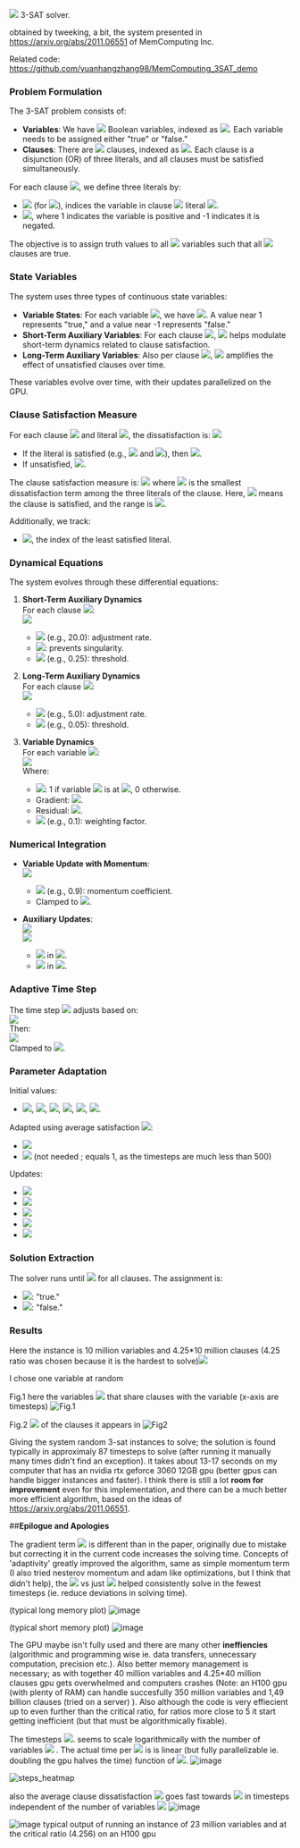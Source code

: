 <img src="https://latex.codecogs.com/gif.latex?O({n\over{\text{gpu\thinspace{size}}}}\log{n})"/> 3-SAT solver.

obtained by tweeking, a bit, the system presented in https://arxiv.org/abs/2011.06551 of MemComputing Inc.

Related code: https://github.com/yuanhangzhang98/MemComputing_3SAT_demo 




### Problem Formulation

The 3-SAT problem consists of:

- **Variables**: We have <img src="https://latex.codecogs.com/gif.latex?N"/> Boolean variables, indexed as <img src="https://latex.codecogs.com/gif.latex?k=0,1,\dots,N-1"/>. Each variable needs to be assigned either "true" or "false."
- **Clauses**: There are <img src="https://latex.codecogs.com/gif.latex?M"/> clauses, indexed as <img src="https://latex.codecogs.com/gif.latex?m=0,1,\dots,M-1"/>. Each clause is a disjunction (OR) of three literals, and all clauses must be satisfied simultaneously.

For each clause <img src="https://latex.codecogs.com/gif.latex?m"/>, we define three literals by:
- <img src="https://latex.codecogs.com/gif.latex?\text{var}_{m,i}\in\{0,1,\dots,N-1\}"/> (for <img src="https://latex.codecogs.com/gif.latex?i=0,1,2"/>), indices the variable in clause <img src="https://latex.codecogs.com/gif.latex?m"/> literal <img src="https://latex.codecogs.com/gif.latex?i"/>.
- <img src="https://latex.codecogs.com/gif.latex?q_{m,i}\in\{-1,1\}"/>, where 1 indicates the variable is positive and -1 indicates it is negated.

The objective is to assign truth values to all <img src="https://latex.codecogs.com/gif.latex?N"/> variables such that all <img src="https://latex.codecogs.com/gif.latex?M"/> clauses are true.

### State Variables

The system uses three types of continuous state variables:
- **Variable States**: For each variable <img src="https://latex.codecogs.com/gif.latex?k"/>, we have <img src="https://latex.codecogs.com/gif.latex?v_k\in[-1,1]"/>. A value near 1 represents "true," and a value near -1 represents "false."
- **Short-Term Auxiliary Variables**: For each clause <img src="https://latex.codecogs.com/gif.latex?m"/>, <img src="https://latex.codecogs.com/gif.latex?x_{sm}^{(m)}\in[0,1]"/> helps modulate short-term dynamics related to clause satisfaction.
- **Long-Term Auxiliary Variables**: Also per clause <img src="https://latex.codecogs.com/gif.latex?m"/>, <img src="https://latex.codecogs.com/gif.latex?x_{lm}^{(m)}\in[1,10^4M]"/> amplifies the effect of unsatisfied clauses over time.

These variables evolve over time, with their updates parallelized on the GPU.

### Clause Satisfaction Measure

For each clause <img src="https://latex.codecogs.com/gif.latex?m"/> and literal <img src="https://latex.codecogs.com/gif.latex?i"/>, the dissatisfaction is:
<img src="https://latex.codecogs.com/gif.latex?t_{m,i}=1-q_{m,i}v_{\text{var}_{m,i}}"/>

- If the literal is satisfied (e.g., <img src="https://latex.codecogs.com/gif.latex?q_{m,i}=1"/> and <img src="https://latex.codecogs.com/gif.latex?v_{\text{var}_{m,i}}>0"/>), then <img src="https://latex.codecogs.com/gif.latex?t_{m,i}\leq0"/>.
- If unsatisfied, <img src="https://latex.codecogs.com/gif.latex?t_{m,i}>0"/>.

The clause satisfaction measure is:
<img src="https://latex.codecogs.com/gif.latex?C_m=\frac{1}{2}\min_{i=0,1,2}t_{m,i}"/>
where <img src="https://latex.codecogs.com/gif.latex?min_{i=0,1,2}t_{m,i}"/> is the smallest dissatisfaction term among the three literals of the clause. Here, <img src="https://latex.codecogs.com/gif.latex?C_m=0"/> means the clause is satisfied, and the range is <img src="https://latex.codecogs.com/gif.latex?C_m\in[0,1]"/>.

Additionally, we track:
- <img src="https://latex.codecogs.com/gif.latex?i_m^*=\arg\min_{i=0,1,2}t_{m,i}"/>, the index of the least satisfied literal.

### Dynamical Equations

The system evolves through these differential equations:

1. **Short-Term Auxiliary Dynamics**  
   For each clause <img src="https://latex.codecogs.com/gif.latex?m"/>:  
   <img src="https://latex.codecogs.com/gif.latex?\frac{dx_{sm}^{(m)}}{dt}=\beta\left(x_{sm}^{(m)}+\epsilon\right)\sin^3\left(C_m-\gamma\right)"/>  
   - <img src="https://latex.codecogs.com/gif.latex?\beta"/> (e.g., 20.0): adjustment rate.  
   - <img src="https://latex.codecogs.com/gif.latex?\epsilon=0.001"/>: prevents singularity.  
   - <img src="https://latex.codecogs.com/gif.latex?\gamma"/> (e.g., 0.25): threshold.

2. **Long-Term Auxiliary Dynamics**  
   For each clause <img src="https://latex.codecogs.com/gif.latex?m"/>:  
   <img src="https://latex.codecogs.com/gif.latex?\frac{dx_{lm}^{(m)}}{dt}=\alpha\left(C_m-\delta\right)"/>  
   - <img src="https://latex.codecogs.com/gif.latex?\alpha"/> (e.g., 5.0): adjustment rate.  
   - <img src="https://latex.codecogs.com/gif.latex?\delta"/> (e.g., 0.05): threshold.

3. **Variable Dynamics**  
   For each variable <img src="https://latex.codecogs.com/gif.latex?k"/>:  
   <img src="https://latex.codecogs.com/gif.latex?\frac{dv_k}{dt}=\sum_{\overset{m=0}{\textbf{clauses}}}^{M-1}\sum_{\overset{i=0}{\quad\textbf{literals}}}^{2}\mathbb{I}[\text{var}_{m,i}=k]\left[x_{lm}^{(m)}x_{sm}^{(m)}G_{m,i}+(1+\zeta{x}_{lm}^{(m)})(1-x_{sm}^{(m)})R_{m,i}\right]"/>  
   Where:  
   - <img src="https://latex.codecogs.com/gif.latex?\mathbb{I}[\text{var}_{m,i}=k]"/>: 1 if variable <img src="https://latex.codecogs.com/gif.latex?k"/> is at <img src="https://latex.codecogs.com/gif.latex?\text{var}_{m,i}"/>, 0 otherwise.  
   - Gradient: <img src="https://latex.codecogs.com/gif.latex?G_{m,i}=q_{m,i}C_m"/>.  
   - Residual: <img src="https://latex.codecogs.com/gif.latex?R_{m,i}=\begin{cases}\frac{1}{2}(q_{m,i}-v_k)&\text{if}\quad{i}=i_m^*\\0&\text{otherwise}\end{cases}\quad=\begin{cases}q_{m,i}C_m&\text{if}\quad{i}=i_m^*\\0&\text{otherwise}\end{cases}=\begin{cases}G_{m,i}&\text{if}\quad{i}=i_m^*\\0&\text{otherwise}\end{cases}"/>.  
   - <img src="https://latex.codecogs.com/gif.latex?\zeta"/> (e.g., 0.1): weighting factor.

### Numerical Integration

- **Variable Update with Momentum**:  
  <img src="https://latex.codecogs.com/gif.latex?v_k(t+\Delta{t})=v_k(t)+\frac{dv_k}{dt}\Delta{t}+\mu\left(v_k(t)-v_k(t-\Delta{t})\right)"/>  
  - <img src="https://latex.codecogs.com/gif.latex?\mu"/> (e.g., 0.9): momentum coefficient.  
  - Clamped to <img src="https://latex.codecogs.com/gif.latex?[-1,1]"/>.

- **Auxiliary Updates**:  
  <img src="https://latex.codecogs.com/gif.latex?x_{sm}^{(m)}(t+\Delta{t})=x_{sm}^{(m)}(t)+\frac{dx_{sm}^{(m)}}{dt}\Delta{t}"/>  
  <img src="https://latex.codecogs.com/gif.latex?x_{lm}^{(m)}(t+\Delta{t})=x_{lm}^{(m)}(t)+\frac{dx_{lm}^{(m)}}{dt}\Delta{t}"/>  
  - <img src="https://latex.codecogs.com/gif.latex?x_{sm}^{(m)}"/> in <img src="https://latex.codecogs.com/gif.latex?[0,1]"/>.  
  - <img src="https://latex.codecogs.com/gif.latex?x_{lm}^{(m)}"/> in <img src="https://latex.codecogs.com/gif.latex?[1,10^4M]"/>.

### Adaptive Time Step

The time step <img src="https://latex.codecogs.com/gif.latex?\Delta{t}"/> adjusts based on:  
<img src="https://latex.codecogs.com/gif.latex?\text{max\_deriv}=\max\left(\max_k\left|\frac{dv_k}{dt}\right|,\max_m\left|\frac{dx_{sm}^{(m)}}{dt}\right|,\max_m\left|\frac{dx_{lm}^{(m)}}{dt}\right|\right)"/>  
Then:  
<img src="https://latex.codecogs.com/gif.latex?\Delta{t}=\begin{cases}\frac{0.5}{\text{max\_deriv}}&\text{if}\quad\text{max\_deriv}>0\\10^5&\text{if}\quad\text{max\_deriv}=0\end{cases}"/>  
Clamped to <img src="https://latex.codecogs.com/gif.latex?[2^{-7},10^5]"/>.

### Parameter Adaptation

Initial values:
- <img src="https://latex.codecogs.com/gif.latex?\alpha_0=5.0"/>, <img src="https://latex.codecogs.com/gif.latex?\beta_0=20.0"/>, <img src="https://latex.codecogs.com/gif.latex?\gamma_0=0.25"/>, <img src="https://latex.codecogs.com/gif.latex?\delta_0=0.05"/>, <img src="https://latex.codecogs.com/gif.latex?\zeta_0=0.1"/>, <img src="https://latex.codecogs.com/gif.latex?\mu_0=0.9"/>.

Adapted using average satisfaction <img src="https://latex.codecogs.com/gif.latex?\bar{C}=\frac{1}{M}\sum_m{C_m}"/>:
- <img src="https://latex.codecogs.com/gif.latex?\text{avg\_scale}=1+\max(0,\min(2.0,5.0\cdot(\bar{C}-0.1)))"/>
- <img src="https://latex.codecogs.com/gif.latex?\text{step\_factor}=\min(1.0,\frac{\text{step\_count}}{500})"/> (not needed ; equals 1, as the timesteps are much less than 500)

Updates:
- <img src="https://latex.codecogs.com/gif.latex?\alpha(t)=\alpha_0\cdot\text{avg\_scale}"/>
- <img src="https://latex.codecogs.com/gif.latex?\beta(t)=\beta_0\cdot\text{avg\_scale}"/>
- <img src="https://latex.codecogs.com/gif.latex?\gamma(t)=\gamma_0\cdot(1-0.3\cdot\text{step\_factor})"/>
- <img src="https://latex.codecogs.com/gif.latex?\zeta(t)=\zeta_0\cdot(1+\text{step\_factor})"/>
- <img src="https://latex.codecogs.com/gif.latex?\mu(t)=\min(0.95,0.8+0.1\cdot\text{step\_factor})"/>

### Solution Extraction

The solver runs until <img src="https://latex.codecogs.com/gif.latex?C_m<0.49"/> for all clauses. The assignment is:
- <img src="https://latex.codecogs.com/gif.latex?v_k>0"/>: "true."
- <img src="https://latex.codecogs.com/gif.latex?v_k\leq0"/>: "false."

### **Results**
Here the instance is 10 million variables and 4.25*10 million clauses (4.25 ratio was chosen because it is the hardest to solve)<img src="https://latex.codecogs.com/gif.latex?v_k"/>

I chose one variable at random

Fig.1 here the variables <img src="https://latex.codecogs.com/gif.latex?v"/> that share clauses with the variable (x-axis are timesteps)
![Fig.1](https://github.com/user-attachments/assets/6e90015d-2803-4b6d-b52b-181b64f30f80)

Fig.2 <img src="https://latex.codecogs.com/gif.latex?C_m"/> of the clauses it appears in
![Fig2](https://github.com/user-attachments/assets/ef6ecfc6-ebc7-4bf8-97a3-4a23a6730b6f)

Giving the system random 3-sat instances to solve; the solution is found typically in approximaly 87 timesteps to  solve (after running it manually many times didn't find an exception).
it takes about 13-17 seconds on my computer that has an nvidia rtx geforce 3060 12GB gpu (better gpus can handle bigger instances and faster). I think there is still a lot **room for improvement** even for this implementation, and there can be a much better more efficient algorithm, based on the ideas of https://arxiv.org/abs/2011.06551.

##**Epilogue and Apologies**

The gradient term <img src="https://latex.codecogs.com/gif.latex?G"/> is different than in the paper, originally due to mistake but correcting it in the current code increases the solving time. Concepts of 'adaptivity' greatly improved the algorithm, same as simple momentum term (I also tried nesterov momentum and adam like optimizations, but I think that didn't help), the <img src="https://latex.codecogs.com/gif.latex?\sin^3\left(C_m-\gamma\right)"/>  vs just <img src="https://latex.codecogs.com/gif.latex?C_m-\gamma"/> helped consistently solve in the fewest timesteps (ie. reduce deviations in solving time).

(typical long memory plot)
![image](https://github.com/user-attachments/assets/b63e8f92-b3b4-4286-b8da-effa72362282)


(typical short memory plot)
![image](https://github.com/user-attachments/assets/6ce7ab5d-355f-48c9-943d-91a9abc041e1)



The GPU maybe isn't fully used and there are many other **ineffiencies** (algorithmic and programming wise ie. data transfers, unnecessary computation, precision etc.). Also better memory management is necessary;  as with together 40 million variables and 4.25*40 million clauses gpu gets overwhelmed and computers crashes (Note: an  H100 gpu (with plenty of RAM) can handle succesfully 350 million variables and 1,49 billion clauses (tried on a server) ). Also although the code is very effiecient up to even further than the critical ratio, for ratios more close to 5 it start getting inefficient (but that must be  algorithmically fixable).

The timesteps <img src="https://latex.codecogs.com/gif.latex?\Delta{t}"/>.
 seems to scale logarithmically with the number of variables <img src="https://latex.codecogs.com/gif.latex?N"/> . The actual time per <img src="https://latex.codecogs.com/gif.latex?\Delta{t}"/> is is linear (but fully parallelizable ie. doubling the gpu halves the time) function of <img src="https://latex.codecogs.com/gif.latex?N"/>. 
![image](https://github.com/user-attachments/assets/f4fc0fac-0256-46ba-93c1-5ba2da5c027a)

![steps_heatmap](https://github.com/user-attachments/assets/b59649ae-f766-4a1a-9e55-9e5d112591df)

also the average clause dissatisfaction <img src="https://latex.codecogs.com/gif.latex?\bar{C_m}"/> goes fast towards <img src="https://latex.codecogs.com/gif.latex?0"/> in timesteps independent of the number of variables <img src="https://latex.codecogs.com/gif.latex?N"/>
![image](https://github.com/user-attachments/assets/abdcfe93-6cf9-4127-8598-08941cbfec08) 


![image](https://github.com/user-attachments/assets/cea76b03-96dd-431f-9299-20dd64ac524e)
typical output of running an instance of 23 million variables and at the critical ratio (4.256) on an H100 gpu 
